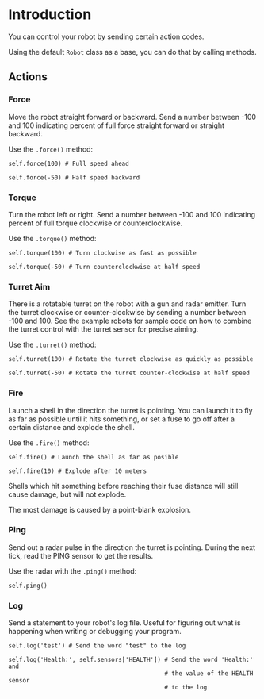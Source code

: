 # Introduction #

You can control your robot by sending certain action codes.

Using the default `Robot` class as a base, you can do that by calling methods.


## Actions ##


### Force ###

Move the robot straight forward or backward. Send a number between -100 and 100 indicating percent of full force straight forward or straight backward.

Use the `.force()` method:

`self.force(100) # Full speed ahead`

`self.force(-50) # Half speed backward`


### Torque ###

Turn the robot left or right. Send a number between -100 and 100 indicating percent of full torque clockwise or counterclockwise.

Use the `.torque()` method:

`self.torque(100) # Turn clockwise as fast as possible`

`self.torque(-50) # Turn counterclockwise at half speed`


### Turret Aim ###

There is a rotatable turret on the robot with a gun and radar emitter. Turn the turret clockwise or counter-clockwise by sending a number between -100 and 100. See the example robots for sample code on how to combine the turret control with the turret sensor for precise aiming.

Use the `.turret()` method:

`self.turret(100) # Rotate the turret clockwise as quickly as possible`

`self.turret(-50) # Rotate the turret counter-clockwise at half speed`


### Fire ###

Launch a shell in the direction the turret is pointing. You can launch it to fly as far as possible until it hits something, or set a fuse to go off after a certain distance and explode the shell.

Use the `.fire()` method:

`self.fire() # Launch the shell as far as posible`

`self.fire(10) # Explode after 10 meters`

Shells which hit something before reaching their fuse distance will still cause damage, but will not explode.

The most damage is caused by a point-blank explosion.


### Ping ###

Send out a radar pulse in the direction the turret is pointing. During the next tick, read the PING sensor to get the results.

Use the radar with the `.ping()` method:

`self.ping()`



### Log ###

Send a statement to your robot's log file. Useful for figuring out what is happening when writing or debugging your program.

`self.log('test') # Send the word "test" to the log`

```
self.log('Health:', self.sensors['HEALTH']) # Send the word 'Health:' and
                                            # the value of the HEALTH sensor
                                            # to the log
```